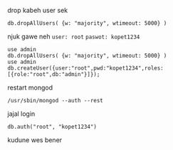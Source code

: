 drop kabeh user sek
```
db.dropAllUsers( {w: "majority", wtimeout: 5000} )
```
njuk gawe neh
`user: root`
`paswot: kopet1234`

```
use admin
db.dropAllUsers( {w: "majority", wtimeout: 5000} )
use admin
db.createUser({user:"root",pwd:"kopet1234",roles:[{role:"root",db:"admin"}]});
```

restart mongod
```
/usr/sbin/mongod --auth --rest 
```
jajal login
```
db.auth("root", "kopet1234")
```
kudune wes bener
